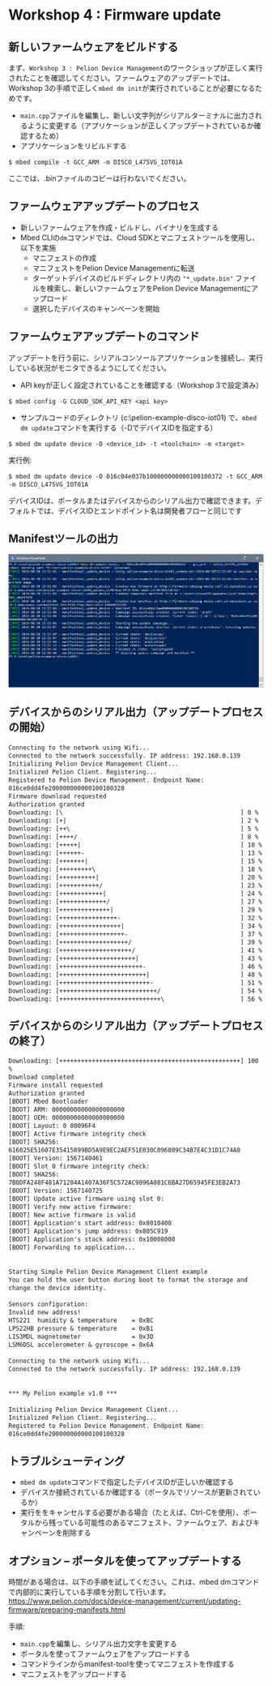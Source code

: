 # Workshop 4 : Firmware update
<!---
## Why is the hands-on different?
* No multi device campaign. Everyone update their own single device.
* *Not preceded by Factory Provisioning with FCU, use mbed dm init to generate
VendorID, ClassID, firmware integrity certificate.
* No Mbed Cloud Portal GUI, use API with Mbed Cloud API key to directly talk to Mbed
Cloud API Gateway using mbed dm update command.
* Hands-on workshop only. Do not generate a private key with no hardware protection on a computer and directly connect it to the internet - especially if that private key can sign your manifests and all your devices in the field with the certificate with the corresponding private key will trust whatever it signs.
--->
## 新しいファームウェアをビルドする

まず、`Workshop 3 : Pelion Device Management`のワークショップが正しく実行されたことを確認してください。ファームウェアのアップデートでは、Workshop 3の手順で正しく`mbed dm init`が実行されていることが必要になるためです。

* `main.cpp`ファイルを編集し、新しい文字列がシリアルターミナルに出力されるように変更する（アプリケーションが正しくアップデートされているか確認するため）
* アプリケーションをリビルドする
```shell
$ mbed compile -t GCC_ARM -m DISCO_L475VG_IOT01A
```
ここでは、.binファイルのコピーは行わないでください。

## ファームウェアアップデートのプロセス

* 新しいファームウェアを作成・ビルドし、バイナリを生成する
* Mbed CLIの`dm`コマンドでは、Cloud SDKとマニフェストツールを使用し、以下を実施
  * マニフェストの作成
  * マニフェストをPelion Device Managementに転送
  * ターゲットデバイスのビルドディレクトリ内の `"*_update.bin"` ファイルを検索し、新しいファームウェアをPelion Device Managementにアップロード
  * 選択したデバイスのキャンペーンを開始

## ファームウェアアップデートのコマンド
アップデートを行う前に、シリアルコンソールアプリケーションを接続し、実行している状況がモニタできるようにしてください。

* API keyが正しく設定されていることを確認する（Workshop 3で設定済み）
```shell
$ mbed config -G CLOUD_SDK_API_KEY <api key>
```
* サンプルコードのディレクトリ (c:\pelion-example-disco-iot01) で、`mbed dm update`コマンドを実行する（-DでデバイスIDを指定する）
```shell
$ mbed dm update device -D <device_id> -t <toolchain> -m <target>
```
実行例:
```shell
$ mbed dm update device -D 016c04e037b100000000000100100372 -t GCC_ARM -m DISCO_L475VG_IOT01A
```
デバイスIDは、ポータルまたはデバイスからのシリアル出力で確認できます。デフォルトでは、デバイスIDとエンドポイント名は開発者フローと同じです

## Manifestツールの出力

![](./pict/fw_update.png)

## デバイスからのシリアル出力（アップデートプロセスの開始）
```
Connecting to the network using Wifi...
Connected to the network successfully. IP address: 192.168.0.139
Initializing Pelion Device Management Client...
Initialized Pelion Client. Registering...
Registered to Pelion Device Management. Endpoint Name: 016ce0dd4fe200000000000100100328
Firmware download requested
Authorization granted
Downloading: [\                                                 ] 0 %
Downloading: [+|                                                ] 2 %
Downloading: [++\                                               ] 5 %
Downloading: [++++/                                             ] 8 %
Downloading: [+++++|                                            ] 10 %
Downloading: [++++++-                                           ] 13 %
Downloading: [+++++++|                                          ] 15 %
Downloading: [+++++++++\                                        ] 18 %
Downloading: [++++++++++|                                       ] 20 %
Downloading: [+++++++++++/                                      ] 23 %
Downloading: [++++++++++++|                                     ] 24 %
Downloading: [+++++++++++++/                                    ] 27 %
Downloading: [++++++++++++++|                                   ] 29 %
Downloading: [++++++++++++++++-                                 ] 32 %
Downloading: [+++++++++++++++++|                                ] 34 %
Downloading: [++++++++++++++++++-                               ] 37 %
Downloading: [+++++++++++++++++++/                              ] 39 %
Downloading: [++++++++++++++++++++/                             ] 41 %
Downloading: [+++++++++++++++++++++|                            ] 43 %
Downloading: [+++++++++++++++++++++++-                          ] 46 %
Downloading: [++++++++++++++++++++++++|                         ] 48 %
Downloading: [+++++++++++++++++++++++++-                        ] 51 %
Downloading: [+++++++++++++++++++++++++++/                      ] 54 %
Downloading: [++++++++++++++++++++++++++++\                     ] 56 %
```
## デバイスからのシリアル出力（アップデートプロセスの終了）
```
Downloading: [++++++++++++++++++++++++++++++++++++++++++++++++++] 100 %
Download completed
Firmware install requested
Authorization granted
[BOOT] Mbed Bootloader
[BOOT] ARM: 00000000000000000000
[BOOT] OEM: 00000000000000000000
[BOOT] Layout: 0 80096F4
[BOOT] Active firmware integrity check
[BOOT] SHA256: 616025E51607E35415899BD5A9E9EC2AEF51E030C096809C34B7E4C31D1C74A0
[BOOT] Version: 1567140461
[BOOT] Slot 0 firmware integrity check:
[BOOT] SHA256: 7B0DFA248F481A71284A1407A36F5C572AC9896A081C6BA27D65945FE3EB2A73
[BOOT] Version: 1567140725
[BOOT] Update active firmware using slot 0:
[BOOT] Verify new active firmware:
[BOOT] New active firmware is valid
[BOOT] Application's start address: 0x8010400
[BOOT] Application's jump address: 0x805C919
[BOOT] Application's stack address: 0x10008000
[BOOT] Forwarding to application...


Starting Simple Pelion Device Management Client example
You can hold the user button during boot to format the storage and change the device identity.

Sensors configuration:
Invalid new address!
HTS221  humidity & temperature    = 0xBC
LPS22HB pressure & temperature    = 0xB1
LIS3MDL magnetometer              = 0x3D
LSM6DSL accelerometer & gyroscope = 0x6A

Connecting to the network using Wifi...
Connected to the network successfully. IP address: 192.168.0.139


*** My Pelion example v1.0 ***

Initializing Pelion Device Management Client...
Initialized Pelion Client. Registering...
Registered to Pelion Device Management. Endpoint Name: 016ce0dd4fe200000000000100100328
```
## トラブルシューティング

* `mbed dm update`コマンドで指定したデバイスIDが正しいか確認する
* デバイスか接続されているか確認する（ポータルでリソースが更新されているか）
* 実行ををキャンセルする必要がある場合（たとえば、Ctrl-Cを使用）、ポータルから残っている可能性のあるマニフェスト、ファームウェア、およびキャンペーンを削除する

## オプション – ポータルを使ってアップデートする

時間がある場合は、以下の手順を試してください。これは、mbed dmコマンドで内部的に実行している手順を分割して行います。  
https://www.pelion.com/docs/device-management/current/updating-firmware/preparing-manifests.html

手順:
* `main.cpp`を編集し、シリアル出力文字を変更する
* ポータルを使ってファームウェアをアップロードする
* コマンドラインからmanifest-toolを使ってマニフェストを作成する
* マニフェストをアップロードする

